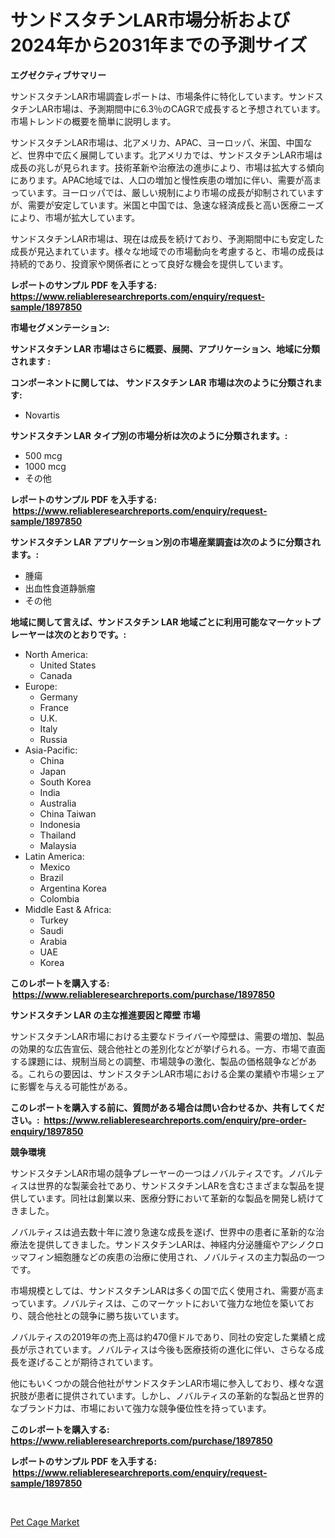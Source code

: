 <p><h1>サンドスタチンLAR市場分析および2024年から2031年までの予測サイズ</h1></p><p><strong>エグゼクティブサマリー</strong></p>
<p><p>サンドスタチンLAR市場調査レポートは、市場条件に特化しています。サンドスタチンLAR市場は、予測期間中に6.3％のCAGRで成長すると予想されています。市場トレンドの概要を簡単に説明します。</p><p>サンドスタチンLAR市場は、北アメリカ、APAC、ヨーロッパ、米国、中国など、世界中で広く展開しています。北アメリカでは、サンドスタチンLAR市場は成長の兆しが見られます。技術革新や治療法の進歩により、市場は拡大する傾向にあります。APAC地域では、人口の増加と慢性疾患の増加に伴い、需要が高まっています。ヨーロッパでは、厳しい規制により市場の成長が抑制されていますが、需要が安定しています。米国と中国では、急速な経済成長と高い医療ニーズにより、市場が拡大しています。</p><p>サンドスタチンLAR市場は、現在は成長を続けており、予測期間中にも安定した成長が見込まれています。様々な地域での市場動向を考慮すると、市場の成長は持続的であり、投資家や関係者にとって良好な機会を提供しています。</p></p>
<p><strong>レポートのサンプル PDF を入手する: <a href="https://www.reliableresearchreports.com/enquiry/request-sample/1897850">https://www.reliableresearchreports.com/enquiry/request-sample/1897850</a></strong></p>
<p><strong>市場セグメンテーション:</strong></p>
<p><strong> サンドスタチン LAR 市場はさらに概要、展開、アプリケーション、地域に分類されます :</strong></p>
<p><strong>コンポーネントに関しては、 サンドスタチン LAR 市場は次のように分類されます: &nbsp;</strong></p>
<p><ul><li>Novartis</li></ul></p>
<p><strong> サンドスタチン LAR タイプ別の市場分析は次のように分類されます。:</strong></p>
<p><ul><li>500 mcg</li><li>1000 mcg</li><li>その他</li></ul></p>
<p><strong>レポートのサンプル PDF を入手する: &nbsp;<a href="https://www.reliableresearchreports.com/enquiry/request-sample/1897850">https://www.reliableresearchreports.com/enquiry/request-sample/1897850</a></strong></p>
<p><strong> サンドスタチン LAR アプリケーション別の市場産業調査は次のように分類されます。:</strong></p>
<p><ul><li>腫瘍</li><li>出血性食道静脈瘤</li><li>その他</li></ul></p>
<p><strong>地域に関して言えば、サンドスタチン LAR 地域ごとに利用可能なマーケットプレーヤーは次のとおりです。:</strong></p>
<p><ul>
    <li>
        North America:
        <ul>
            <li>United States</li>
            <li>Canada</li>
        </ul>
    </li>
    <li>
        Europe:
        <ul>
            <li>Germany</li>
            <li>France</li>
            <li>U.K.</li>
            <li>Italy</li>
            <li>Russia</li>
        </ul>
    </li>
    <li>
        Asia-Pacific:
        <ul>
            <li>China</li>
            <li>Japan</li>
            <li>South Korea</li>
            <li>India</li>
            <li>Australia</li>
            <li>China Taiwan</li>
            <li>Indonesia</li>
            <li>Thailand</li>
            <li>Malaysia</li>
        </ul>
    </li>
    <li>
        Latin America:
        <ul>
            <li>Mexico</li>
            <li>Brazil</li>
            <li>Argentina Korea</li>
            <li>Colombia</li>
        </ul>
    </li>
    <li>
        Middle East & Africa:
        <ul>
            <li>Turkey</li>
            <li>Saudi</li>
            <li>Arabia</li>
            <li>UAE</li>
            <li>Korea</li>
        </ul>
    </li>
    </ul></p>
<p><strong>このレポートを購入する: &nbsp;<a href="https://www.reliableresearchreports.com/purchase/1897850">https://www.reliableresearchreports.com/purchase/1897850</a></strong></p>
<p><strong>サンドスタチン LAR の主な推進要因と障壁 市場</strong></p>
<p><p>サンドスタチンLAR市場における主要なドライバーや障壁は、需要の増加、製品の効果的な広告宣伝、競合他社との差別化などが挙げられる。一方、市場で直面する課題には、規制当局との調整、市場競争の激化、製品の価格競争などがある。これらの要因は、サンドスタチンLAR市場における企業の業績や市場シェアに影響を与える可能性がある。</p></p>
<p><strong>このレポートを購入する前に、質問がある場合は問い合わせるか、共有してください。:&nbsp; <a href="https://www.reliableresearchreports.com/enquiry/pre-order-enquiry/1897850">https://www.reliableresearchreports.com/enquiry/pre-order-enquiry/1897850</a></strong></p>
<p><strong>競争環境</strong></p>
<p><p>サンドスタチンLAR市場の競争プレーヤーの一つはノバルティスです。ノバルティスは世界的な製薬会社であり、サンドスタチンLARを含むさまざまな製品を提供しています。同社は創業以来、医療分野において革新的な製品を開発し続けてきました。</p><p>ノバルティスは過去数十年に渡り急速な成長を遂げ、世界中の患者に革新的な治療法を提供してきました。サンドスタチンLARは、神経内分泌腫瘍やアシノクロッマフィン細胞腫などの疾患の治療に使用され、ノバルティスの主力製品の一つです。</p><p>市場規模としては、サンドスタチンLARは多くの国で広く使用され、需要が高まっています。ノバルティスは、このマーケットにおいて強力な地位を築いており、競合他社との競争に勝ち抜いています。</p><p>ノバルティスの2019年の売上高は約470億ドルであり、同社の安定した業績と成長が示されています。ノバルティスは今後も医療技術の進化に伴い、さらなる成長を遂げることが期待されています。</p><p>他にもいくつかの競合他社がサンドスタチンLAR市場に参入しており、様々な選択肢が患者に提供されています。しかし、ノバルティスの革新的な製品と世界的なブランド力は、市場において強力な競争優位性を持っています。</p></p>
<p><strong>このレポートを購入する: &nbsp; <a href="https://www.reliableresearchreports.com/purchase/1897850">https://www.reliableresearchreports.com/purchase/1897850</a></strong></p>
<p><strong>レポートのサンプル PDF を入手する: &nbsp;<a href="https://www.reliableresearchreports.com/enquiry/request-sample/1897850">https://www.reliableresearchreports.com/enquiry/request-sample/1897850</a></strong><strong></strong></p>
<p>&nbsp;</p>
<p><p><a href="https://fuschia-pecorino-a6d.notion.site/Pet-Cage-Market-Centers-on-Aspects-such-as-Market-Growth-Market-Share-Market-Opportunity-and-Proj-f5cf3e0dba5145b3b46860b9d1a6c397">Pet Cage Market</a></p></p>